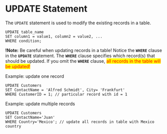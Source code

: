 # UPDATE Statement

The `UPDATE` statement is used to modify the existing records in a table.

```
UPDATE table_name
SET column1 = value1, column2 = value2, ...
WHERE condition;
```

**!Note:** Be careful when updating records in a table! Notice the **`WHERE`** clause in the **`UPDATE`** statement. The **`WHERE`** clause specifies which record(s) that should be updated. If you omit the **`WHERE`** clause, <mark style="color:red;">all records in the table will be updated!</mark>

Example: <mark style="color:red;"></mark>update one record

```
UPDATE Customers
SET ContactName = 'Alfred Schmidt', City= 'Frankfurt'
WHERE CustomerID = 1; // particular record with id = 1
```

Example: update multiple records

```
UPDATE Customers
SET ContactName='Juan'
WHERE Country='Mexico'; // update all records in table with Mexico country
```
